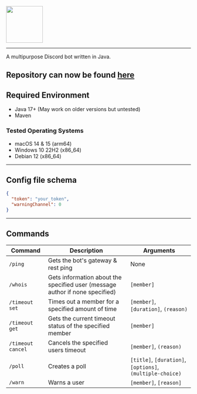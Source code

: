 <img src="https://git.frzn.dev/fwoppydwisk/doki/raw/branch/master/assets/logo.svg" alt="" height="100"/>
<hr>
A multipurpose Discord bot written in Java.

## Repository can now be found [here](https://git.frzn.dev/RoscoeDaWah/doki)

## Required Environment
- Java 17+ (May work on older versions but untested)
- Maven

### Tested Operating Systems
- macOS 14 & 15 (arm64)
- Windows 10 22H2 (x86_64)
- Debian 12 (x86_64)

---

## Config file schema
```json
{
  "token": "your_token",
  "warningChannel": 0
}
```

---

## Commands

| Command           | Description                                                                  | Arguments                                                 |
|-------------------|------------------------------------------------------------------------------|-----------------------------------------------------------|
| `/ping`           | Gets the bot's gateway & rest ping                                           | None                                                      |
| `/whois`          | Gets information about the specified user (message author if none specified) | `[member]`                                                |
| `/timeout set`    | Times out a member for a specified amount of time                            | `[member]`, `[duration]`, `(reason)`                      |
| `/timeout get`    | Gets the current timeout status of the specified member                      | `[member]`                                                |
| `/timeout cancel` | Cancels the specified users timeout                                          | `[member]`, `(reason)`                                    |
| `/poll`           | Creates a poll                                                               | `[title]`, `[duration]`, `[options]`, `(multiple-choice)` | 
| `/warn`           | Warns a user                                                                 | `[member]`, `[reason]`                                    |
